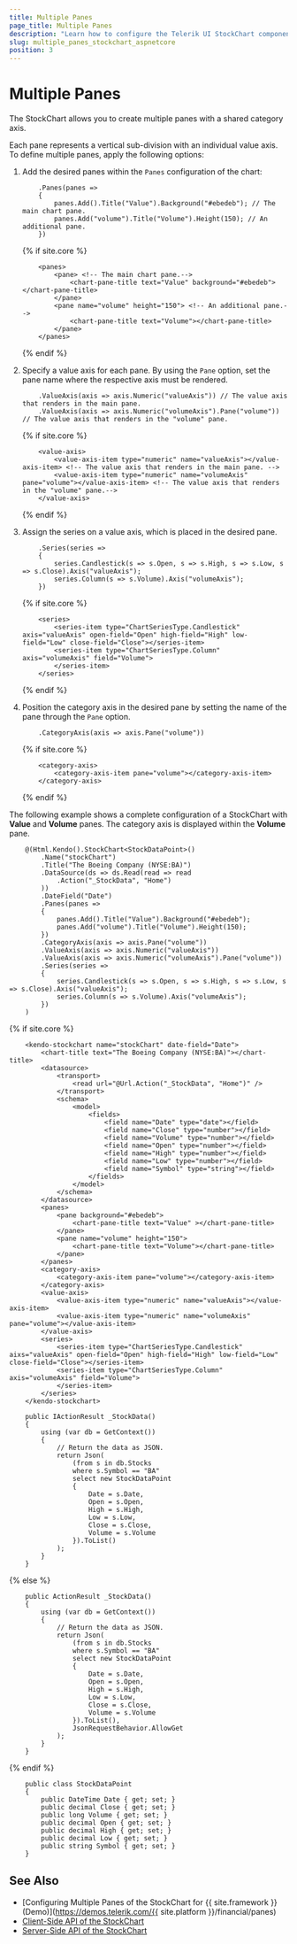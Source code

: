 ```yaml
---
title: Multiple Panes
page_title: Multiple Panes
description: "Learn how to configure the Telerik UI StockChart component for {{ site.framework }} with multiple panes."
slug: multiple_panes_stockchart_aspnetcore
position: 3
---
```


# Multiple Panes

The StockChart allows you to create multiple panes with a shared category axis.

Each pane represents a vertical sub-division with an individual value axis. To define multiple panes, apply the following options:

1. Add the desired panes within the `Panes` configuration of the chart:

    ```HtmlHelper
        .Panes(panes =>
        {
            panes.Add().Title("Value").Background("#ebedeb"); // The main chart pane.
            panes.Add("volume").Title("Volume").Height(150); // An additional pane.
        })
    ```
    {% if site.core %}
    ```TagHelper
        <panes>
            <pane> <!-- The main chart pane.-->
                <chart-pane-title text="Value" background="#ebedeb"></chart-pane-title>
            </pane>
            <pane name="volume" height="150"> <!-- An additional pane.-->
                <chart-pane-title text="Volume"></chart-pane-title>
            </pane>
        </panes>
    ```
    {% endif %}

1. Specify a value axis for each pane. By using the `Pane` option, set the pane name where the respective axis must be rendered.

    ```HtmlHelper
        .ValueAxis(axis => axis.Numeric("valueAxis")) // The value axis that renders in the main pane.
        .ValueAxis(axis => axis.Numeric("volumeAxis").Pane("volume")) // The value axis that renders in the "volume" pane.
    ```
    {% if site.core %}
    ```TagHelper
        <value-axis>
            <value-axis-item type="numeric" name="valueAxis"></value-axis-item> <!-- The value axis that renders in the main pane. -->
            <value-axis-item type="numeric" name="volumeAxis" pane="volume"></value-axis-item> <!-- The value axis that renders in the "volume" pane.-->
        </value-axis>
    ```
    {% endif %}

1. Assign the series on a value axis, which is placed in the desired pane.

    ```HtmlHelper
        .Series(series =>
        {
            series.Candlestick(s => s.Open, s => s.High, s => s.Low, s => s.Close).Axis("valueAxis");
            series.Column(s => s.Volume).Axis("volumeAxis");
        })
    ```
    {% if site.core %}
    ```TagHelper
        <series>
            <series-item type="ChartSeriesType.Candlestick" axis="valueAxis" open-field="Open" high-field="High" low-field="Low" close-field="Close"></series-item>
            <series-item type="ChartSeriesType.Column" axis="volumeAxis" field="Volume">
            </series-item>
        </series>
    ```
    {% endif %}

1. Position the category axis in the desired pane by setting the name of the pane through the `Pane` option.

    ```HtmlHelper
        .CategoryAxis(axis => axis.Pane("volume"))
    ```
    {% if site.core %}
    ```TagHelper
        <category-axis>
            <category-axis-item pane="volume"></category-axis-item>
        </category-axis>
    ```
    {% endif %} 

The following example shows a complete configuration of a StockChart with **Value** and **Volume** panes. The category axis is displayed within the **Volume** pane.

```HtmlHelper
    @(Html.Kendo().StockChart<StockDataPoint>()
        .Name("stockChart")
        .Title("The Boeing Company (NYSE:BA)")
        .DataSource(ds => ds.Read(read => read
            .Action("_StockData", "Home")
        ))
        .DateField("Date")
        .Panes(panes =>
        {
            panes.Add().Title("Value").Background("#ebedeb");
            panes.Add("volume").Title("Volume").Height(150);
        })
        .CategoryAxis(axis => axis.Pane("volume"))
        .ValueAxis(axis => axis.Numeric("valueAxis"))
        .ValueAxis(axis => axis.Numeric("volumeAxis").Pane("volume"))
        .Series(series =>
        {
            series.Candlestick(s => s.Open, s => s.High, s => s.Low, s => s.Close).Axis("valueAxis");
            series.Column(s => s.Volume).Axis("volumeAxis");
        })
    )
```
{% if site.core %}
```TagHelper
    <kendo-stockchart name="stockChart" date-field="Date">
        <chart-title text="The Boeing Company (NYSE:BA)"></chart-title>
        <datasource>
            <transport>
                <read url="@Url.Action("_StockData", "Home")" />
            </transport>
            <schema>
                <model>
                    <fields>
                        <field name="Date" type="date"></field>
                        <field name="Close" type="number"></field>
                        <field name="Volume" type="number"></field>
                        <field name="Open" type="number"></field>
                        <field name="High" type="number"></field>
                        <field name="Low" type="number"></field>
                        <field name="Symbol" type="string"></field>
                    </fields>
                </model>
            </schema>
        </datasource>
        <panes>
            <pane background="#ebedeb"> 
                <chart-pane-title text="Value" ></chart-pane-title>
            </pane>
            <pane name="volume" height="150">
                <chart-pane-title text="Volume"></chart-pane-title>
            </pane>
        </panes>
        <category-axis>
            <category-axis-item pane="volume"></category-axis-item>
        </category-axis>
        <value-axis>
            <value-axis-item type="numeric" name="valueAxis"></value-axis-item>
            <value-axis-item type="numeric" name="volumeAxis" pane="volume"></value-axis-item>
        </value-axis>
        <series>
            <series-item type="ChartSeriesType.Candlestick" aixs="valueAxis" open-field="Open" high-field="High" low-field="Low" close-field="Close"></series-item>
            <series-item type="ChartSeriesType.Column" axis="volumeAxis" field="Volume">
            </series-item>
        </series>
    </kendo-stockchart>
```
```HomeController
    public IActionResult _StockData()
    {
        using (var db = GetContext())
        {
            // Return the data as JSON.
            return Json(
                (from s in db.Stocks
                where s.Symbol == "BA"
                select new StockDataPoint
                {
                    Date = s.Date,
                    Open = s.Open,
                    High = s.High,
                    Low = s.Low,
                    Close = s.Close,
                    Volume = s.Volume
                }).ToList()
            );
        }
    }
```
{% else %}
```HomeController
    public ActionResult _StockData()
    {
        using (var db = GetContext())
        {
            // Return the data as JSON.
            return Json(
                (from s in db.Stocks
                where s.Symbol == "BA"
                select new StockDataPoint
                {
                    Date = s.Date,
                    Open = s.Open,
                    High = s.High,
                    Low = s.Low,
                    Close = s.Close,
                    Volume = s.Volume
                }).ToList(), 
                JsonRequestBehavior.AllowGet
            );
        }
    }
```
{% endif %}
```Model
    public class StockDataPoint
    {
        public DateTime Date { get; set; }
        public decimal Close { get; set; }
        public long Volume { get; set; }
        public decimal Open { get; set; }
        public decimal High { get; set; }
        public decimal Low { get; set; }
        public string Symbol { get; set; }
    }
```

## See Also

* [Configuring Multiple Panes of the StockChart for {{ site.framework }} (Demo)](https://demos.telerik.com/{{ site.platform }}/financial/panes)
* [Client-Side API of the StockChart](https://docs.telerik.com/kendo-ui/api/javascript/dataviz/ui/stock-chart)
* [Server-Side API of the StockChart](/api/stockchart)